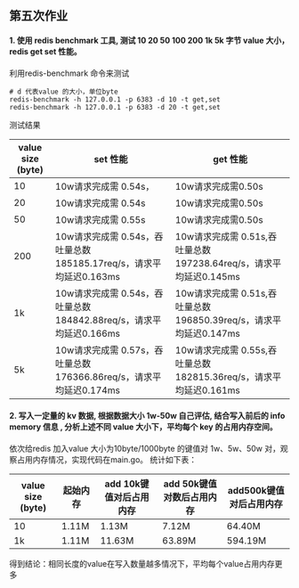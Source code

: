 ## 第五次作业
#### 1. 使用 redis benchmark 工具, 测试 10 20 50 100 200 1k 5k 字节 value 大小，redis get set 性能。

利用redis-benchmark 命令来测试
```
# d 代表value 的大小，单位byte
redis-benchmark -h 127.0.0.1 -p 6383 -d 10 -t get,set
redis-benchmark -h 127.0.0.1 -p 6383 -d 20 -t get,set

```
测试结果

value size (byte) | set  性能 | get  性能
---|---|---
10 | 10w请求完成需 0.54s，| 10w请求完成需0.50s
20 | 10w请求完成需 0.54s | 10w请求完成需0.50s
50 | 10w请求完成需 0.55s | 10w请求完成需0.50s
200 | 10w请求完成需 0.54s，吞吐量总数 185185.17req/s，请求平均延迟0.163ms | 10w请求完成需 0.51s,吞吐量总数197238.64req/s，请求平均延迟0.145ms
1k | 10w请求完成需 0.54s，吞吐量总数 184842.88req/s，请求平均延迟0.166ms | 10w请求完成需 0.51s,吞吐量总数196850.39req/s，请求平均延迟0.147ms
5k | 10w请求完成需 0.57s，吞吐量总数 176366.86req/s，请求平均延迟0.174ms | 10w请求完成需 0.55s,吞吐量总数182815.36req/s，请求平均延迟0.161ms

#### 2. 写入一定量的 kv 数据, 根据数据大小 1w-50w 自己评估, 结合写入前后的 info memory 信息 , 分析上述不同 value 大小下，平均每个 key 的占用内存空间。
依次给redis 加入value 大小为10byte/1000byte 的键值对 1w、5w、50w 对，观察占用内存情况，实现代码在main.go。 统计如下表：

value size (byte) | 起始内存 | add 10k键值对后占用内存 | add 50k键值对数后占用内存 | add500k键值对后占用内存
---|---|---|---|---
10 | 1.11M | 1.13M| 7.12M| 64.40M
1k | 1.11M | 11.63M| 63.89M| 594.19M

得到结论：相同长度的value在写入数量越多情况下，平均每个value占用内存更多


